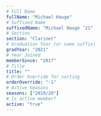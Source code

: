 ```yaml
---
# Full Name
fullName: "Michael Hauge"
# Suffixed Name
suffixedName: "Michael Hauge ’21"
# Section
section: "Clarinet"
# Graduation Year (or name suffix)
gradYear: "2021"
# Year Joined
memberSince: "2017"
# Title
title: ""
# Order Override for sorting
orderOverride: "-1"
# Active Seasons
seasons: ["2019/20"]
# Is active member?
active: "true"
---
```


